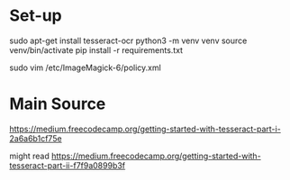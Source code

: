# Set-up
sudo apt-get install tesseract-ocr
python3 -m venv venv
source venv/bin/activate
pip install -r requirements.txt

sudo vim /etc/ImageMagick-6/policy.xml
    <!-- <policy domain="coder" rights="none" pattern="MVG" /> -->
    <policy domain="coder" rights="read|write" pattern="PDF" />
    <policy domain="coder" rights="read|write" pattern="LABEL" />


# Main Source
https://medium.freecodecamp.org/getting-started-with-tesseract-part-i-2a6a6b1cf75e

might read https://medium.freecodecamp.org/getting-started-with-tesseract-part-ii-f7f9a0899b3f
